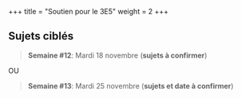+++
title = "Soutien pour le 3E5"
weight = 2
+++

## Sujets ciblés

> **Semaine #12**: Mardi 18 novembre (**sujets à confirmer**) 
<!--
[Sujet a confirmer](./html-css)
-->
OU

> **Semaine #13**: Mardi 25 novembre (**sujets et date à confirmer**)  
<!--
[JavaScript](./js)
-->
